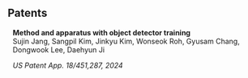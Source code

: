 ## Patents

<h4 href="https://scholar.google.co.kr/citations?view_op=view_citation&hl=ko&user=7w4GZ8cAAAAJ&authuser=1&citation_for_view=7w4GZ8cAAAAJ:9yKSN-GCB0IC" style="margin:0 10px 0;">Method and apparatus with object detector training</h4>

<ul style="padding: 0; margin: 0 10px 0;">
  <a ><autocolor>Sujin Jang, Sangpil Kim, Jinkyu Kim, Wonseok Roh, Gyusam Chang, Dongwook Lee, Daehyun Ji</autocolor></a><br>

  <a ><autocolor><i>US Patent App. 18/451,287, 2024</i></autocolor></a>
</ul>

<br>
